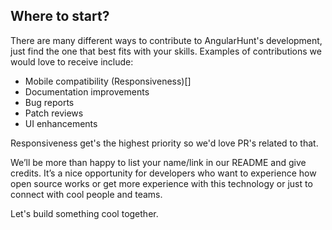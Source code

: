 ## Where to start?

There are many different ways to contribute to AngularHunt's development, just find the one that best fits with your skills. Examples of contributions we would love to receive include:

* Mobile compatibility (Responsiveness)[]
* Documentation improvements
* Bug reports
* Patch reviews
* UI enhancements

Responsiveness get's the highest priority so we'd love PR's related to that.

We’ll be more than happy to list your name/link in our README and give credits. It’s a nice opportunity for developers who want to experience how open source works or get more experience with this technology or just to connect with cool people and teams.

Let's build something cool together.
